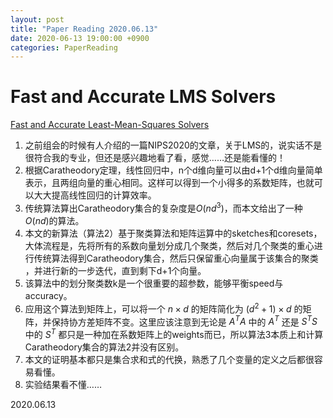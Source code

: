 ```yaml
---
layout: post
title: "Paper Reading 2020.06.13"
date: 2020-06-13 19:00:00 +0900
categories: PaperReading 
---
```


<script type="text/javascript" async src="http://cdn.mathjax.org/latest/MathJax.js?config=TeX-AMS-MML_HTMLorMML">
</script>

<script type="text/x-mathjax-config">
	MathJax.Hub.Config({text2jax: {inlineMath: [['$','$']]}});
</script>


# Fast and Accurate LMS Solvers

[Fast and Accurate Least-Mean-Squares Solvers](https://arxiv.org/abs/1906.04705)

1. 之前组会的时候有人介绍的一篇NIPS2020的文章，关于LMS的，说实话不是很符合我的专业，但还是感兴趣地看了看，感觉……还是能看懂的！
2. 根据Caratheodory定理，线性回归中，n个d维向量可以由d+1个d维向量简单表示，且两组向量的重心相同。这样可以得到一个小得多的系数矩阵，也就可以大大提高线性回归的计算效率。
3. 传统算法算出Caratheodory集合的复杂度是$O(nd^3)$，而本文给出了一种$O(nd)$的算法。
4. 本文的新算法（算法2）基于聚类算法和矩阵运算中的sketches和coresets，大体流程是，先将所有的系数向量划分成几个聚类，然后对几个聚类的重心进行传统算法得到Caratheodory集合，然后只保留重心向量属于该集合的聚类 ，并进行新的一步迭代，直到剩下d+1个向量。
5. 该算法中的划分聚类数k是一个很重要的超参数，能够平衡speed与accuracy。
6. 应用这个算法到矩阵上，可以将一个 $n\times d$ 的矩阵简化为 $(d^2+1)\times d$ 的矩阵，并保持协方差矩阵不变。这里应该注意到无论是 $A^TA$ 中的 $A^T$ 还是 $S^TS$ 中的 $S^T$ 都只是一种加在系数矩阵上的weights而已，所以算法3本质上和计算Caratheodory集合的算法2并没有区别。
7. 本文的证明基本都只是集合求和式的代换，熟悉了几个变量的定义之后都很容易看懂。
8. 实验结果看不懂……

2020.06.13
